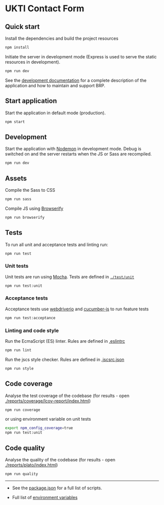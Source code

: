 # UKTI Contact Form

## Quick start

Install the dependencies and build the project resources
```bash
npm install
```

Initiate the server in development mode (Express is used to serve the static resources in development).
```bash
npm run dev
```

See the [development documentation](./documentation/DEVELOPMENT.MD) for a complete description of the application and how to maintain and support BRP.


## Start application

Start the application in default mode (production).
```bash
npm start
```

## Development

Start the application with [Nodemon](https://www.npmjs.com/package/nodemon) in development mode.
Debug is switched on and the server restarts when the JS or Sass are recompiled.
```bash
npm run dev
```

## Assets

Compile the Sass to CSS
```bash
npm run sass
```

Compile JS using [Browserify](http://browserify.org/)
```bash
npm run browserify
```

## Tests

To run all unit and acceptance tests and linting run:
```bash
npm run test
```

### Unit tests

Unit tests are run using [Mocha](https://mochajs.org/). Tests are defined in [`./test/unit`](./test/unit/)
```bash
npm run test:unit
```

### Acceptance tests

Acceptance tests use [webdriverio](http://webdriver.io/) and [cucumber-js](https://github.com/cucumber/cucumber-js) to run feature tests
```bash
npm run test:acceptance
```

### Linting and code style

Run the EcmaScript (ES) linter.  Rules are defined in [.eslintrc](./.eslintrc)
```bash
npm run lint
```

Run the jscs style checker. Rules are defined in [.jscsrc.json](./.jscsrc.json)
```bash
npm run style
```

## Code coverage

Analyse the test coverage of the codebase (for results - open [./reports/coverage/lcov-report/index.html](./reports/coverage/lcov-report/index.html))
```bash
npm run coverage
```
or using environment variable on unit tests
```bash
export npm_config_coverage=true
npm run test:unit
```

## Code quality

Analyse the quality of the codebase (for results - open [./reports/plato/index.html](./reports/plato/index.html))
```bash
npm run quality
```

_____________________________________________________________

- See the [package.json](./package.json) for a full list of scripts.

- Full list of [environment variables](./documentation/ENVIRONMENT_VARIABLES.md)
